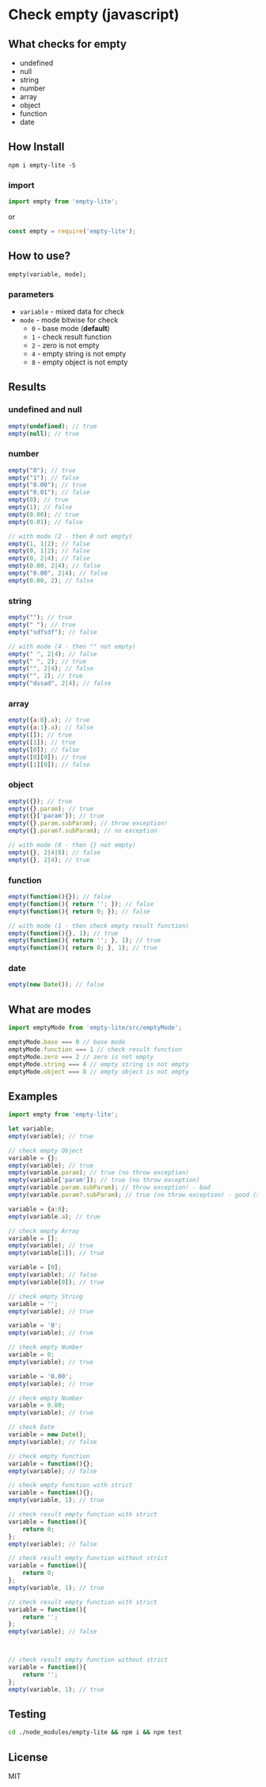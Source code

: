Check empty (javascript)
=====

## What checks for empty
* undefined
* null
* string
* number
* array
* object
* function
* date

## How Install

``` 
npm i empty-lite -S
```

### import
```javascript
import empty from 'empty-lite';
```
or
```javascript
const empty = require('empty-lite');
```

## How to use?

```
empty(variable, mode);
```

### parameters

* `variable` - mixed data for check
* `mode` - mode bitwise for check
    * `0` - base mode (**default**)
    * `1` - check result function
    * `2` - zero is not empty
    * `4` - empty string is not empty
    * `8` - empty object is not empty
  
## Results

### undefined and null

```javascript
empty(undefined); // true
empty(null); // true
```

### number

```javascript
empty("0"); // true
empty("1"); // false
empty("0.00"); // true
empty("0.01"); // false
empty(0); // true
empty(1); // false
empty(0.00); // true
empty(0.01); // false

// with mode (2 - then 0 not empty)
empty(1, 1|2); // false
empty(0, 1|2); // false
empty(0, 2|4); // false
empty(0.00, 2|4); // false
empty("0.00", 2|4); // false
empty(0.00, 2); // false
```

### string

```javascript
empty(""); // true
empty(" "); // true
empty("sdfsdf"); // false

// with mode (4 - then "" not empty)
empty(" ", 2|4); // false
empty(" ", 2); // true
empty("", 2|4); // false
empty("", 2); // true
empty("dssad", 2|4); // false
```

### array

```javascript
empty({a:0}.a); // true
empty({a:1}.a); // false
empty([]); // true
empty([1]); // true
empty([0]); // false
empty([0][0]); // true
empty([1][0]); // false
```

### object

```javascript
empty({}); // true
empty({}.param); // true
empty({}['param']); // true
empty({}.param.subParam); // throw exception!
empty({}.param?.subParam); // no exception

// with mode (8 - then {} not empty)
empty({}, 2|4|8); // false
empty({}, 2|4); // true
```

### function

```javascript
empty(function(){}); // false
empty(function(){ return ''; }); // false
empty(function(){ return 0; }); // false

// with mode (1 - then check empty result function)
empty(function(){}, 1); // true
empty(function(){ return ''; }, 1); // true
empty(function(){ return 0; }, 1); // true
```

### date

```javascript
empty(new Date()); // false
```

## What are modes
```javascript
import emptyMode from 'empty-lite/src/emptyMode';

emptyMode.base === 0 // base mode
emptyMode.function === 1 // check result function
emptyMode.zero === 2 // zero is not empty
emptyMode.string === 4 // empty string is not empty
emptyMode.object === 8 // empty object is not empty
```

## Examples

```javascript
import empty from 'empty-lite';

let variable;
empty(variable); // true

// check empty Object
variable = {};
empty(variable); // true
empty(variable.param); // true (no throw exception)
empty(variable['param']); // true (no throw exception)
empty(variable.param.subParam); // throw exception! - bad
empty(variable.param?.subParam); // true (no throw exception) - good (stage-3)

variable = {a:0};
empty(variable.a); // true

// check empty Array
variable = [];
empty(variable); // true
empty(variable[1]); // true

variable = [0];
empty(variable); // false
empty(variable[0]); // true

// check empty String
variable = '';
empty(variable); // true

variable = '0';
empty(variable); // true

// check empty Number
variable = 0;
empty(variable); // true

variable = '0.00';
empty(variable); // true

// check empty Number
variable = 0.00;
empty(variable); // true

// check Date
variable = new Date();
empty(variable); // false

// check empty function
variable = function(){};
empty(variable); // false

// check empty function with strict
variable = function(){};
empty(variable, 1); // true

// check result empty function with strict
variable = function(){
    return 0;
};
empty(variable); // false

// check result empty function without strict
variable = function(){
    return 0;
};
empty(variable, 1); // true

// check result empty function with strict
variable = function(){
    return '';
};
empty(variable); // false



// check result empty function without strict
variable = function(){
    return '';
};
empty(variable, 1); // true
```

## Testing

```bash 
cd ./node_modules/empty-lite && npm i && npm test 
```

## License

  MIT
